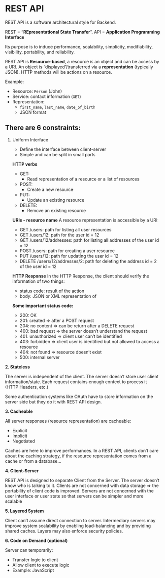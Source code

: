 # REST API
REST API is a software architectural style for Backend.

REST = “**REpresentational State Transfer**”. API = **Application Programming Interface**

Its purpose is to induce performance, scalability, simplicity, modifiability, visibility, portability, and reliability.

REST API is **Resource-based**, a resource is an object and can be access by a URI. An object is “displayed”/transferred via a **representation** (typically JSON). HTTP methods will be actions on a resource.

Example:
  * Resource: `Person` (John)
  * Service: contact information (`GET`)
  * Representation:
    * `first_name`, `last_name`, `date_of_birth`
    * JSON format

## There are 6 constraints:

1. Uniform Interface
    * Define the interface between client-server
    * Simple and can be split in small parts

   **HTTP verbs**
     * GET:
        * Read representation of a resource or a list of resources
    * POST:
        * Create a new resource
    * PUT:
        * Update an existing resource
    * DELETE:
        * Remove an existing resource

   **URIs - resource name**
     A resource representation is accessible by a URI:

      * GET /users: path for listing all user resources
      * GET /users/12: path for the user id = 12
      * GET /users/12/addresses: path for listing all addresses of the user id = 12
      * POST /users: path for creating a user resource
      * PUT /users/12: path for updating the user id = 12
      * DELETE /users/12/addresses/2: path for deleting the address id = 2 of the user id = 12

   **HTTP Response**
     In the HTTP Response, the client should verify the information of two things:

      * status code: result of the action
      * body: JSON or XML representation of

   **Some important status code:**

      * 200: OK
      * 201: created => after a POST request
      * 204: no content => can be return after a DELETE request
      * 400: bad request => the server doesn’t understand the request
      * 401: unauthorized => client user can’t be identified
      * 403: forbidden => client user is identified but not allowed to access a resource
      * 404: not found => resource doesn’t exist
      * 500: internal server 

**2. Stateless**

 The server is independent of the client. The server doesn’t store user client information/state. Each request contains enough context to process it (HTTP Headers, etc.)

 Some authentication systems like OAuth have to store information on the server side but they do it with REST API design.

**3. Cacheable**

 All server responses (resource representation) are cacheable:

 * Explicit
 * Implicit
 * Negotiated

 Caches are here to improve performances. In a REST API, clients don’t care about the caching strategy, if the resource representation comes from a cache or from a database…

**4. Client-Server**

 REST API is designed to separate Client from the Server. The server doesn’t know who is talking to it. Clients are not concerned with data storage => the portability of client code is improved. Servers are not concerned with the user interface or user state so that servers can be simpler and more scalable

**5. Layered System**

 Client can’t assume direct connection to server. Intermediary servers may improve system scalability by enabling load-balancing and by providing shared caches. Layers may also enforce security policies.

**6. Code on Demand (optional)**

 Server can temporarily:
   * Transfer logic to client
   * Allow client to execute logic
   * Example: JavaScript